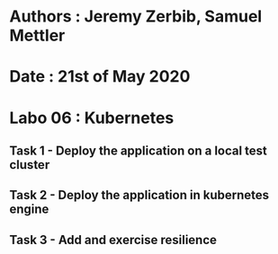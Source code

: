 # Authors : Jeremy Zerbib, Samuel Mettler
# Date : 21st of May 2020
# Labo 06 : Kubernetes

## Task 1 - Deploy the application on a local test cluster

## Task 2 - Deploy the application in kubernetes engine

## Task 3 - Add and exercise resilience

